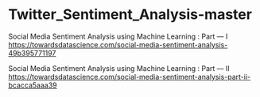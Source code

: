 # Twitter_Sentiment_Analysis-master


Social Media Sentiment Analysis using Machine Learning : Part — I
https://towardsdatascience.com/social-media-sentiment-analysis-49b395771197

Social Media Sentiment Analysis using Machine Learning : Part — II
https://towardsdatascience.com/social-media-sentiment-analysis-part-ii-bcacca5aaa39
